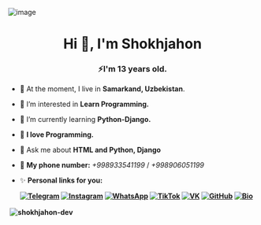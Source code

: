 ![image](https://user-images.githubusercontent.com/112770922/189372075-0f581453-16b6-4ab8-a8c3-dc6b015b1599.png)
<h1 align="center">Hi 👋, I'm Shokhjahon</h1>
<h3 align="center">⚡️I'm 13 years old.</h3>

- 🌆 At the moment, I live in <b>Samarkand, Uzbekistan</b>.</strong>
- 👀 I’m interested in <b>Learn Programming.</b>
- 🌱 I’m currently learning <b>Python-Django.</b>
- 💞 <strong>I love Programming.</strong>
- 💬 Ask me about **HTML and Python, Django**
- 📱 <b>My phone number:</b> <i>+998933541199</i> / <i>+998906051199</i>
- ✨ <b>Personal links for you:

  [![Telegram](https://img.icons8.com/fluency/50/000000/telegram-app.png)](https://t.me/abdukhalimov_sh)
  [![Instagram](https://img.icons8.com/fluency/50/000000/instagram-new.png)](https://instagram.com/shokha.dev)
  [![WhatsApp](https://img.icons8.com/color/50/000000/whatsapp--v3.png)](https://wa.me/qr/7PKNVXXYTFN5J1)
  [![TikTok](https://img.icons8.com/color/50/000000/tiktok--v1.png)](https://tiktok.com/@the.khalimov)
  [![VK](https://img.icons8.com/color/50/000000/vk-circled--v1.png)](https://vk.com/shokhjahon_a)
  [![GitHub](https://img.icons8.com/windows/50/000000/github.png)](https://github.com/shokhjahon-dev/)
  [![Bio](https://img.icons8.com/color/50/000000/web.png)](https://shokha.ml)
  
<p>&nbsp;<img align="center" src="https://github-readme-stats.vercel.app/api?username=shokhjahon-dev&show_icons=true&locale=en" alt="shokhjahon-dev" /></p>
<!---
shokhjahon-dev/shokhjahon-dev is a ✨ special ✨ repository because its `README.md` (this file) appears on your GitHub profile.
You can click the Preview link to take a look at your changes.
--->
